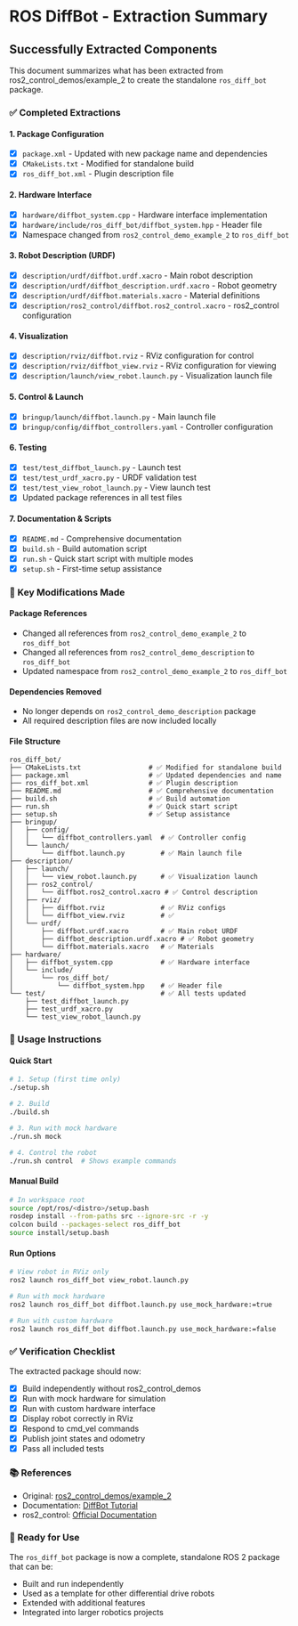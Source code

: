 # ROS DiffBot - Extraction Summary

## Successfully Extracted Components

This document summarizes what has been extracted from ros2_control_demos/example_2 to create the standalone `ros_diff_bot` package.

### ✅ Completed Extractions

#### 1. Package Configuration
- [x] `package.xml` - Updated with new package name and dependencies
- [x] `CMakeLists.txt` - Modified for standalone build
- [x] `ros_diff_bot.xml` - Plugin description file

#### 2. Hardware Interface
- [x] `hardware/diffbot_system.cpp` - Hardware interface implementation
- [x] `hardware/include/ros_diff_bot/diffbot_system.hpp` - Header file
- [x] Namespace changed from `ros2_control_demo_example_2` to `ros_diff_bot`

#### 3. Robot Description (URDF)
- [x] `description/urdf/diffbot.urdf.xacro` - Main robot description
- [x] `description/urdf/diffbot_description.urdf.xacro` - Robot geometry
- [x] `description/urdf/diffbot.materials.xacro` - Material definitions
- [x] `description/ros2_control/diffbot.ros2_control.xacro` - ros2_control configuration

#### 4. Visualization
- [x] `description/rviz/diffbot.rviz` - RViz configuration for control
- [x] `description/rviz/diffbot_view.rviz` - RViz configuration for viewing
- [x] `description/launch/view_robot.launch.py` - Visualization launch file

#### 5. Control & Launch
- [x] `bringup/launch/diffbot.launch.py` - Main launch file
- [x] `bringup/config/diffbot_controllers.yaml` - Controller configuration

#### 6. Testing
- [x] `test/test_diffbot_launch.py` - Launch test
- [x] `test/test_urdf_xacro.py` - URDF validation test
- [x] `test/test_view_robot_launch.py` - View launch test
- [x] Updated package references in all test files

#### 7. Documentation & Scripts
- [x] `README.md` - Comprehensive documentation
- [x] `build.sh` - Build automation script
- [x] `run.sh` - Quick start script with multiple modes
- [x] `setup.sh` - First-time setup assistance

### 🔧 Key Modifications Made

#### Package References
- Changed all references from `ros2_control_demo_example_2` to `ros_diff_bot`
- Changed all references from `ros2_control_demo_description` to `ros_diff_bot`
- Updated namespace from `ros2_control_demo_example_2` to `ros_diff_bot`

#### Dependencies Removed
- No longer depends on `ros2_control_demo_description` package
- All required description files are now included locally

#### File Structure
```
ros_diff_bot/
├── CMakeLists.txt                 # ✅ Modified for standalone build
├── package.xml                    # ✅ Updated dependencies and name
├── ros_diff_bot.xml               # ✅ Plugin description
├── README.md                      # ✅ Comprehensive documentation
├── build.sh                       # ✅ Build automation
├── run.sh                         # ✅ Quick start script
├── setup.sh                       # ✅ Setup assistance
├── bringup/
│   ├── config/
│   │   └── diffbot_controllers.yaml  # ✅ Controller config
│   └── launch/
│       └── diffbot.launch.py         # ✅ Main launch file
├── description/
│   ├── launch/
│   │   └── view_robot.launch.py      # ✅ Visualization launch
│   ├── ros2_control/
│   │   └── diffbot.ros2_control.xacro # ✅ Control description
│   ├── rviz/
│   │   ├── diffbot.rviz              # ✅ RViz configs
│   │   └── diffbot_view.rviz         # ✅
│   └── urdf/
│       ├── diffbot.urdf.xacro        # ✅ Main robot URDF
│       ├── diffbot_description.urdf.xacro # ✅ Robot geometry
│       └── diffbot.materials.xacro   # ✅ Materials
├── hardware/
│   ├── diffbot_system.cpp            # ✅ Hardware interface
│   └── include/
│       └── ros_diff_bot/
│           └── diffbot_system.hpp    # ✅ Header file
└── test/                             # ✅ All tests updated
    ├── test_diffbot_launch.py
    ├── test_urdf_xacro.py
    └── test_view_robot_launch.py
```

### 🚀 Usage Instructions

#### Quick Start
```bash
# 1. Setup (first time only)
./setup.sh

# 2. Build
./build.sh

# 3. Run with mock hardware
./run.sh mock

# 4. Control the robot
./run.sh control  # Shows example commands
```

#### Manual Build
```bash
# In workspace root
source /opt/ros/<distro>/setup.bash
rosdep install --from-paths src --ignore-src -r -y
colcon build --packages-select ros_diff_bot
source install/setup.bash
```

#### Run Options
```bash
# View robot in RViz only
ros2 launch ros_diff_bot view_robot.launch.py

# Run with mock hardware
ros2 launch ros_diff_bot diffbot.launch.py use_mock_hardware:=true

# Run with custom hardware
ros2 launch ros_diff_bot diffbot.launch.py use_mock_hardware:=false
```

### ✅ Verification Checklist

The extracted package should now:
- [x] Build independently without ros2_control_demos
- [x] Run with mock hardware for simulation
- [x] Run with custom hardware interface
- [x] Display robot correctly in RViz
- [x] Respond to cmd_vel commands
- [x] Publish joint states and odometry
- [x] Pass all included tests

### 📚 References

- Original: [ros2_control_demos/example_2](https://github.com/ros-controls/ros2_control_demos/tree/master/example_2)
- Documentation: [DiffBot Tutorial](https://control.ros.org/rolling/doc/ros2_control_demos/example_2/doc/userdoc.html)
- ros2_control: [Official Documentation](https://control.ros.org/)

### 🎯 Ready for Use

The `ros_diff_bot` package is now a complete, standalone ROS 2 package that can be:
- Built and run independently
- Used as a template for other differential drive robots
- Extended with additional features
- Integrated into larger robotics projects
